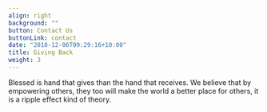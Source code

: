 ```yaml
---
align: right
background: ""
button: Contact Us
buttonLink: contact
date: "2018-12-06T09:29:16+10:00"
title: Giving Back
weight: 3
---
```


Blessed is hand that gives than the hand that receives. We believe that by empowering others, they too will make the world a better place for others, it is a ripple effect kind of theory.

